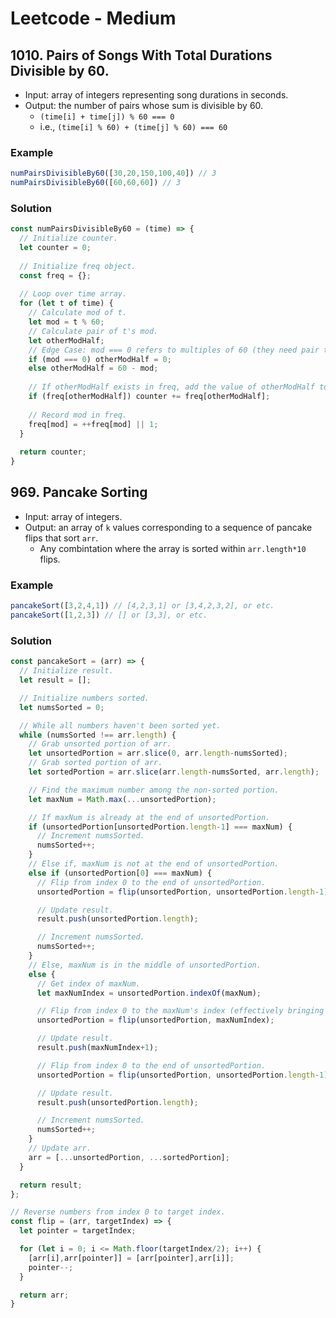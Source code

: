 # Leetcode - Medium

## 1010. Pairs of Songs With Total Durations Divisible by 60.
- Input: array of integers representing song durations in seconds.
- Output: the number of pairs whose sum is divisible by 60.
  - `(time[i] + time[j]) % 60 === 0`
  - i.e., `(time[i] % 60) + (time[j] % 60) === 60`
### Example
```js
numPairsDivisibleBy60([30,20,150,100,40]) // 3
numPairsDivisibleBy60([60,60,60]) // 3
```
### Solution
```js
const numPairsDivisibleBy60 = (time) => {
  // Initialize counter.
  let counter = 0;
  
  // Initialize freq object.
  const freq = {};
  
  // Loop over time array.
  for (let t of time) {
    // Calculate mod of t.
    let mod = t % 60;
    // Calculate pair of t's mod.
    let otherModHalf;
    // Edge Case: mod === 0 refers to multiples of 60 (they need pair that is a 0 or another multiple of 60). So, otherModHalf needs to be 0.
    if (mod === 0) otherModHalf = 0;
    else otherModHalf = 60 - mod;
    
    // If otherModHalf exists in freq, add the value of otherModHalf to counter. 
    if (freq[otherModHalf]) counter += freq[otherModHalf];
    
    // Record mod in freq.
    freq[mod] = ++freq[mod] || 1;
  }
  
  return counter;
}
```
## 969. Pancake Sorting
- Input: array of integers.
- Output: an array of `k` values corresponding to a sequence of pancake flips that sort `arr`.
  - Any combintation where the array is sorted within `arr.length*10` flips.
### Example
```js
pancakeSort([3,2,4,1]) // [4,2,3,1] or [3,4,2,3,2], or etc.
pancakeSort([1,2,3]) // [] or [3,3], or etc.
```
### Solution
```js
const pancakeSort = (arr) => {
  // Initialize result.
  let result = [];

  // Initialize numbers sorted.
  let numsSorted = 0;

  // While all numbers haven't been sorted yet.
  while (numsSorted !== arr.length) {
    // Grab unsorted portion of arr.
    let unsortedPortion = arr.slice(0, arr.length-numsSorted);
    // Grab sorted portion of arr.
    let sortedPortion = arr.slice(arr.length-numsSorted, arr.length);

    // Find the maximum number among the non-sorted portion.
    let maxNum = Math.max(...unsortedPortion);

    // If maxNum is already at the end of unsortedPortion.
    if (unsortedPortion[unsortedPortion.length-1] === maxNum) {
      // Increment numsSorted.
      numsSorted++;
    }
    // Else if, maxNum is not at the end of unsortedPortion.
    else if (unsortedPortion[0] === maxNum) {
      // Flip from index 0 to the end of unsortedPortion.
      unsortedPortion = flip(unsortedPortion, unsortedPortion.length-1)

      // Update result.
      result.push(unsortedPortion.length);

      // Increment numsSorted.
      numsSorted++;
    }
    // Else, maxNum is in the middle of unsortedPortion.
    else {
      // Get index of maxNum.
      let maxNumIndex = unsortedPortion.indexOf(maxNum);

      // Flip from index 0 to the maxNum's index (effectively bringing maxNum to index 0).
      unsortedPortion = flip(unsortedPortion, maxNumIndex);

      // Update result.
      result.push(maxNumIndex+1);

      // Flip from index 0 to the end of unsortedPortion.
      unsortedPortion = flip(unsortedPortion, unsortedPortion.length-1);

      // Update result.
      result.push(unsortedPortion.length);

      // Increment numsSorted.
      numsSorted++;
    }
    // Update arr.
    arr = [...unsortedPortion, ...sortedPortion];
  }

  return result;
};

// Reverse numbers from index 0 to target index.
const flip = (arr, targetIndex) => {
  let pointer = targetIndex;

  for (let i = 0; i <= Math.floor(targetIndex/2); i++) {
    [arr[i],arr[pointer]] = [arr[pointer],arr[i]];
    pointer--;
  }

  return arr;
}
```
